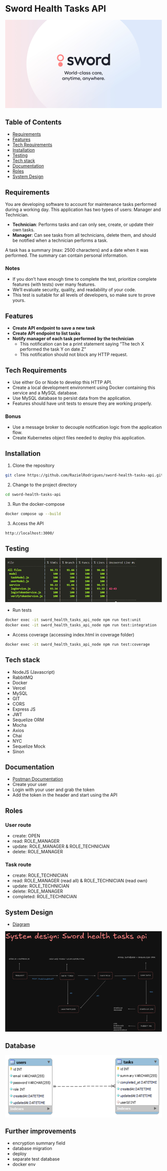 # Sword Health Tasks API

<img src="./doc/sword.jpg" />

## Table of Contents
- [Requirements](#requirements)
- [Features](#features)
- [Tech Requirements](#tech-requirements)
- [Installation](#installation)
- [Testing](#testing)
- [Tech stack](#tech-stack)
- [Documentation](#documentation)
- [Roles](#roles)
- [System Design](#system-design)

## Requirements
You are developing software to account for maintenance tasks performed during a working day. This application has two types of users: Manager and Technician.

- **Technician**: Performs tasks and can only see, create, or update their own tasks.
- **Manager**: Can see tasks from all technicians, delete them, and should be notified when a technician performs a task.

A task has a summary (max: 2500 characters) and a date when it was performed. The summary can contain personal information.

### Notes
- If you don’t have enough time to complete the test, prioritize complete features (with tests) over many features.
- We’ll evaluate security, quality, and readability of your code.
- This test is suitable for all levels of developers, so make sure to prove yours.

## Features
- **Create API endpoint to save a new task**
- **Create API endpoint to list tasks**
- **Notify manager of each task performed by the technician**
  - This notification can be a print statement saying “The tech X performed the task Y on date Z”
  - This notification should not block any HTTP request.

## Tech Requirements
- Use either Go or Node to develop this HTTP API.
- Create a local development environment using Docker containing this service and a MySQL database.
- Use MySQL database to persist data from the application.
- Features should have unit tests to ensure they are working properly.

### Bonus
- Use a message broker to decouple notification logic from the application flow.
- Create Kubernetes object files needed to deploy this application.

## Installation
1. Clone the repository
```bash
git clone https://github.com/RazielRodrigues/sword-health-tasks-api.git
```
2. Change to the project directory
```bash
cd sword-health-tasks-api
```
3. Run the docker-compose
```bash
docker compose up --build
```
3. Access the API
```bash
http://localhost:3000/
```

## Testing
<img src="./doc/test.png" />

- Run tests
```bash
docker exec -it sword_health_tasks_api_node npm run test:unit
docker exec -it sword_health_tasks_api_node npm run test:integration
```
- Access coverage (accessing index.html in coverage folder)
```bash
docker exec -it sword_health_tasks_api_node npm run test:coverage
```

## Tech stack
- NodeJS (Javascript)
- RabbitMQ
- Docker
- Vercel
- MySQL
- GIT
- CORS
- Express JS
- JWT
- Sequelize ORM
- Mocha
- Axios
- Chai
- NYC
- Sequelize Mock
- Sinon

## Documentation
- <a href="https://github.com/RazielRodrigues/sword-health-tasks-api/blob/main/doc/sword_health_tasks_api_postman_collection.json"> Postman Documentation </a>
- Create your user
- Login with your user and grab the token
- Add the token in the header and start using the API

## Roles

### User route
- create: OPEN
- read: ROLE_MANAGER
- update: ROLE_MANAGER & ROLE_TECHNICIAN
- delete: ROLE_MANAGER

### Task route
- create: ROLE_TECHNICIAN
- read: ROLE_MANAGER (read all) & ROLE_TECHNICIAN (read own)
- update: ROLE_TECHNICIAN
- delete: ROLE_MANAGER
- completed: ROLE_TECHNICIAN

## System Design
- <a href="https://excalidraw.com/#json=qcFODiZAH89AuAvciK1JF,xQCK1SWMCI5o5NsR9b3iog"> Diagram </a>
<img src="./doc/system.png" />

## Database
<img src="./doc/database.png" />

## Further improvements
- encryption summary field
- database migration
- deploy
- separate test database
- docker env
